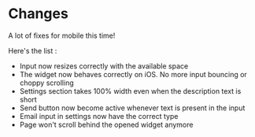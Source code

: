 # Changes
A lot of fixes for mobile this time!

Here's the list :
- Input now resizes correctly with the available space
- The widget now behaves correctly on iOS. No more input bouncing or choppy scrolling
- Settings section takes 100% width even when the description text is short
- Send button now become active whenever text is present in the input
- Email input in settings now have the correct type
- Page won't scroll behind the opened widget anymore
